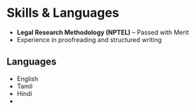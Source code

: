 # Skills & Languages  

- **Legal Research Methodology (NPTEL)** – Passed with Merit  
- Experience in proofreading and structured writing  

## Languages
- English  
- Tamil  
- Hindi
- 
